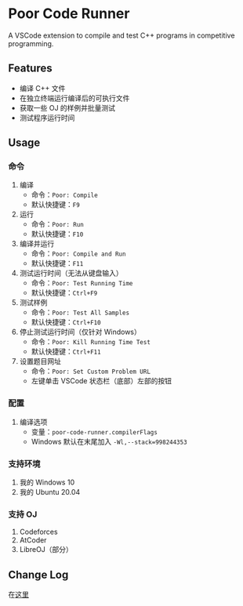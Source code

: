 # Poor Code Runner

A VSCode extension to compile and test C++ programs in competitive programming.

## Features

-   编译 C++ 文件
-   在独立终端运行编译后的可执行文件
-   获取一些 OJ 的样例并批量测试
-   测试程序运行时间

## Usage

### 命令

1.  编译
    -   命令：`Poor: Compile`
    -   默认快捷键：`F9`
2.  运行
    -   命令：`Poor: Run`
    -   默认快捷键：`F10`
3.  编译并运行
    -   命令：`Poor: Compile and Run`
    -   默认快捷键：`F11`
4.  测试运行时间（无法从键盘输入）
    -   命令：`Poor: Test Running Time`
    -   默认快捷键：`Ctrl+F9`
5.  测试样例
    -   命令：`Poor: Test All Samples`
    -   默认快捷键：`Ctrl+F10`
6.  停止测试运行时间（仅针对 Windows）
    -   命令：`Poor: Kill Running Time Test`
    -   默认快捷键：`Ctrl+F11`
7.  设置题目网址
    -   命令：`Poor: Set Custom Problem URL`
    -   左键单击 VSCode 状态栏（底部）左部的按钮

### 配置

1.  编译选项
    -   变量：`poor-code-runner.compilerFlags`
    -   Windows 默认在末尾加入 `-Wl,--stack=998244353`

### 支持环境

1.  我的 Windows 10
2.  我的 Ubuntu 20.04

### 支持 OJ

1.  Codeforces
2.  AtCoder
3.  LibreOJ（部分）

## Change Log

在[这里](CHANGELOG.md)
